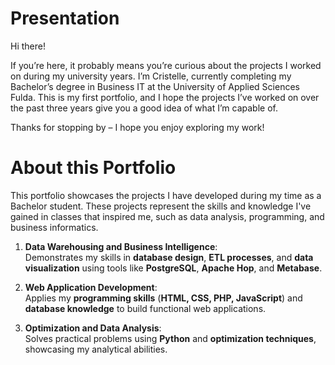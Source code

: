 # Presentation 

Hi there!

If you’re here, it probably means you’re curious about the projects I worked on during my university years.
I’m Cristelle, currently completing my Bachelor’s degree in Business IT at the University of Applied Sciences Fulda.
This is my first portfolio, and I hope the projects I’ve worked on over the past three years give you a good idea of what I’m capable of.

Thanks for stopping by – I hope you enjoy exploring my work!

# About this Portfolio

This portfolio showcases the projects I have developed during my time as a Bachelor student. These projects represent the skills and knowledge I've gained in classes that inspired me, such as data analysis, programming, and business informatics.

1. **Data Warehousing and Business Intelligence**:  
   Demonstrates my skills in **database design**, **ETL processes**, and **data visualization** using tools like **PostgreSQL**, **Apache Hop**, and **Metabase**.  

2. **Web Application Development**:  
   Applies my **programming skills** (**HTML, CSS, PHP, JavaScript**) and **database knowledge** to build functional web applications.  

3. **Optimization and Data Analysis**:  
   Solves practical problems using **Python** and **optimization techniques**, showcasing my analytical abilities.  